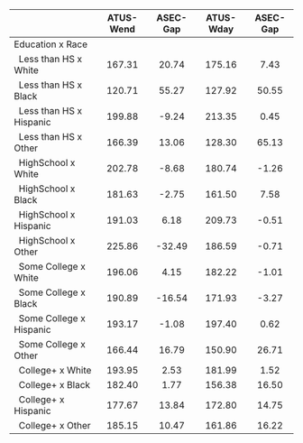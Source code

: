 
|                      |    ATUS-Wend |     ASEC-Gap |    ATUS-Wday |     ASEC-Gap |
| -------------------- | :----------: | :----------: | :----------: | :----------: |
| Education x Race     |              |              |              |              |
| &nbsp;&nbsp;Less than HS x White |       167.31 |        20.74 |       175.16 |         7.43 |
| &nbsp;&nbsp;Less than HS x Black |       120.71 |        55.27 |       127.92 |        50.55 |
| &nbsp;&nbsp;Less than HS x Hispanic |       199.88 |        -9.24 |       213.35 |         0.45 |
| &nbsp;&nbsp;Less than HS x Other |       166.39 |        13.06 |       128.30 |        65.13 |
| &nbsp;&nbsp;HighSchool x White |       202.78 |        -8.68 |       180.74 |        -1.26 |
| &nbsp;&nbsp;HighSchool x Black |       181.63 |        -2.75 |       161.50 |         7.58 |
| &nbsp;&nbsp;HighSchool x Hispanic |       191.03 |         6.18 |       209.73 |        -0.51 |
| &nbsp;&nbsp;HighSchool x Other |       225.86 |       -32.49 |       186.59 |        -0.71 |
| &nbsp;&nbsp;Some College x White |       196.06 |         4.15 |       182.22 |        -1.01 |
| &nbsp;&nbsp;Some College x Black |       190.89 |       -16.54 |       171.93 |        -3.27 |
| &nbsp;&nbsp;Some College x Hispanic |       193.17 |        -1.08 |       197.40 |         0.62 |
| &nbsp;&nbsp;Some College x Other |       166.44 |        16.79 |       150.90 |        26.71 |
| &nbsp;&nbsp;College+ x White |       193.95 |         2.53 |       181.99 |         1.52 |
| &nbsp;&nbsp;College+ x Black |       182.40 |         1.77 |       156.38 |        16.50 |
| &nbsp;&nbsp;College+ x Hispanic |       177.67 |        13.84 |       172.80 |        14.75 |
| &nbsp;&nbsp;College+ x Other |       185.15 |        10.47 |       161.86 |        16.22 |

